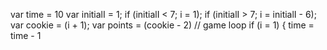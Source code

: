 var time = 10
var initialI = 1;
if (initialI < 7; i = 1);
if (initialI > 7; i = initialI - 6);
var cookie = (i + 1);
var points = (cookie - 2)
    // game loop
    if (i = 1) {
time = time - 1

